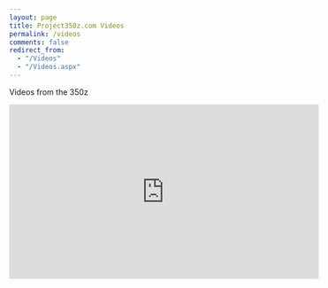 ```yaml
---
layout: page
title: Project350z.com Videos
permalink: /videos
comments: false
redirect_from: 
  - "/Videos"
  - "/Videos.aspx"
---
```


Videos from the 350z

<iframe width="560" height="315" src="https://www.youtube.com/embed/tcT3NyntQns" frameborder="0" allow="accelerometer; autoplay; clipboard-write; encrypted-media; gyroscope; picture-in-picture" allowfullscreen></iframe>